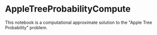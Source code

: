# AppleTreeProbabilityCompute
This notebook is a computational approximate solution to the "Apple Tree Probability" problem.
